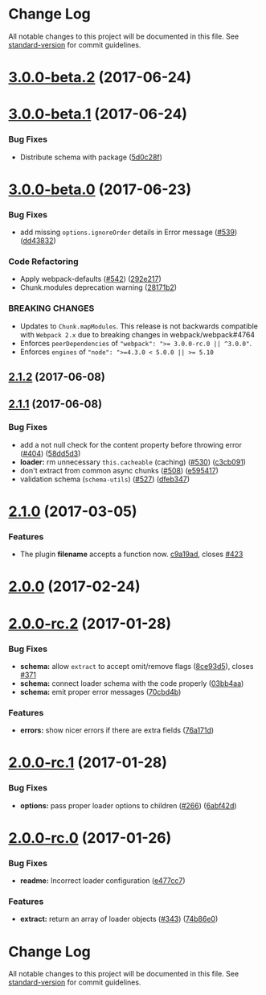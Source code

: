 # Change Log

All notable changes to this project will be documented in this file. See [standard-version](https://github.com/conventional-changelog/standard-version) for commit guidelines.

<a name="3.0.0-beta.2"></a>
# [3.0.0-beta.2](https://github.com/webpack-contrib/extract-text-webpack-plugin/compare/v3.0.0-beta.1...v3.0.0-beta.2) (2017-06-24)



<a name="3.0.0-beta.1"></a>
# [3.0.0-beta.1](https://github.com/webpack-contrib/extract-text-webpack-plugin/compare/v3.0.0-beta.0...v3.0.0-beta.1) (2017-06-24)


### Bug Fixes

* Distribute schema with package ([5d0c28f](https://github.com/webpack-contrib/extract-text-webpack-plugin/commit/5d0c28f))



<a name="3.0.0-beta.0"></a>
# [3.0.0-beta.0](https://github.com/webpack-contrib/extract-text-webpack-plugin/compare/v2.1.2...v3.0.0-beta.0) (2017-06-23)


### Bug Fixes

* add missing `options.ignoreOrder` details in Error message ([#539](https://github.com/webpack-contrib/extract-text-webpack-plugin/issues/539)) ([dd43832](https://github.com/webpack-contrib/extract-text-webpack-plugin/commit/dd43832))


### Code Refactoring

* Apply webpack-defaults ([#542](https://github.com/webpack-contrib/extract-text-webpack-plugin/issues/542)) ([292e217](https://github.com/webpack-contrib/extract-text-webpack-plugin/commit/292e217))
* Chunk.modules deprecation warning ([28171b2](https://github.com/webpack-contrib/extract-text-webpack-plugin/commit/28171b2))


### BREAKING CHANGES

* Updates to `Chunk.mapModules`. This release is not backwards compatible with `Webpack 2.x` due to breaking changes in webpack/webpack#4764
* Enforces `peerDependencies` of `"webpack": ">= 3.0.0-rc.0 || ^3.0.0"`.
* Enforces `engines` of `"node": ">=4.3.0 < 5.0.0 || >= 5.10`



<a name="2.1.2"></a>
## [2.1.2](https://github.com/webpack-contrib/extract-text-webpack-plugin/compare/v2.1.1...v2.1.2) (2017-06-08)



<a name="2.1.1"></a>
## [2.1.1](https://github.com/webpack-contrib/extract-text-webpack-plugin/compare/v2.1.0...v2.1.1) (2017-06-08)


### Bug Fixes

* add a not null check for the content property before throwing error ([#404](https://github.com/webpack-contrib/extract-text-webpack-plugin/issues/404)) ([58dd5d3](https://github.com/webpack-contrib/extract-text-webpack-plugin/commit/58dd5d3))
* **loader:** rm unnecessary `this.cacheable` (caching) ([#530](https://github.com/webpack-contrib/extract-text-webpack-plugin/issues/530)) ([c3cb091](https://github.com/webpack-contrib/extract-text-webpack-plugin/commit/c3cb091))
* don't extract from common async chunks ([#508](https://github.com/webpack-contrib/extract-text-webpack-plugin/issues/508)) ([e595417](https://github.com/webpack-contrib/extract-text-webpack-plugin/commit/e595417))
* validation schema (`schema-utils`) ([#527](https://github.com/webpack-contrib/extract-text-webpack-plugin/issues/527)) ([dfeb347](https://github.com/webpack-contrib/extract-text-webpack-plugin/commit/dfeb347))



<a name="2.1.0"></a>
# [2.1.0](https://github.com/webpack/extract-text-webpack-plugin/compare/v2.0.0...v2.1.0) (2017-03-05)

### Features

* The plugin **filename** accepts a function now. [c9a19ad](https://github.com/webpack-contrib/extract-text-webpack-plugin/commit/c9a19ad), closes [#423](https://github.com/webpack-contrib/extract-text-webpack-plugin/pull/423)

<a name="2.0.0"></a>
# [2.0.0](https://github.com/webpack/extract-text-webpack-plugin/compare/v2.0.0-rc.3...v2.0.0) (2017-02-24)

<a name="2.0.0-rc.2"></a>
# [2.0.0-rc.2](https://github.com/webpack/extract-text-webpack-plugin/compare/v2.0.0-rc.1...v2.0.0-rc.2) (2017-01-28)


### Bug Fixes

* **schema:** allow `extract` to accept omit/remove flags ([8ce93d5](https://github.com/webpack/extract-text-webpack-plugin/commit/8ce93d5)), closes [#371](https://github.com/webpack/extract-text-webpack-plugin/issues/371)
* **schema:** connect loader schema with the code properly ([03bb4aa](https://github.com/webpack/extract-text-webpack-plugin/commit/03bb4aa))
* **schema:** emit proper error messages ([70cbd4b](https://github.com/webpack/extract-text-webpack-plugin/commit/70cbd4b))


### Features

* **errors:** show nicer errors if there are extra fields ([76a171d](https://github.com/webpack/extract-text-webpack-plugin/commit/76a171d))



<a name="2.0.0-rc.1"></a>
# [2.0.0-rc.1](https://github.com/webpack/extract-text-webpack-plugin/compare/v2.0.0-rc.0...v2.0.0-rc.1) (2017-01-28)


### Bug Fixes

* **options:** pass proper loader options to children ([#266](https://github.com/webpack/extract-text-webpack-plugin/issues/266)) ([6abf42d](https://github.com/webpack/extract-text-webpack-plugin/commit/6abf42d))



<a name="2.0.0-rc.0"></a>
# [2.0.0-rc.0](https://github.com/webpack/extract-text-webpack-plugin/compare/v2.0.0-beta.5...v2.0.0-rc.0) (2017-01-26)


### Bug Fixes

* **readme:** Incorrect loader configuration ([e477cc7](https://github.com/webpack/extract-text-webpack-plugin/commit/e477cc7))


### Features

* **extract:** return an array of loader objects ([#343](https://github.com/webpack/extract-text-webpack-plugin/issues/343)) ([74b86e0](https://github.com/webpack/extract-text-webpack-plugin/commit/74b86e0))



# Change Log

All notable changes to this project will be documented in this file. See [standard-version](https://github.com/conventional-changelog/standard-version) for commit guidelines.
